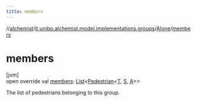 ```yaml
---
title: members
---
```

//[alchemist](../../../index.html)/[it.unibo.alchemist.model.implementations.groups](../index.html)/[Alone](index.html)/[members](members.html)



# members



[jvm]\
open override val [members](members.html): [List](https://kotlinlang.org/api/latest/jvm/stdlib/kotlin.collections/-list/index.html)<[Pedestrian](../../it.unibo.alchemist.model.interfaces/-pedestrian/index.html)<[T](index.html), [S](index.html), [A](index.html)>>



The list of pedestrians belonging to this group.




